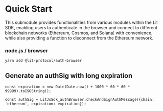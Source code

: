 # Quick Start

This submodule provides functionalities from various modules within the Lit SDK, enabling users to authenticate in the browser and connect to different blockchain networks (Ethereum, Cosmos, and Solana) with convenience, while also providing a function to disconnect from the Ethereum network.

### node.js / browser

```
yarn add @lit-protocol/auth-browser
```

## Generate an authSig with long expiration

```
const expiration = new Date(Date.now() + 1000 * 60 * 60 * 99999).toISOString();

const authSig = LitJsSdk_authBrowser.checkAndSignAuthMessage({chain: 'ethereum', expiration: expiration});

```
